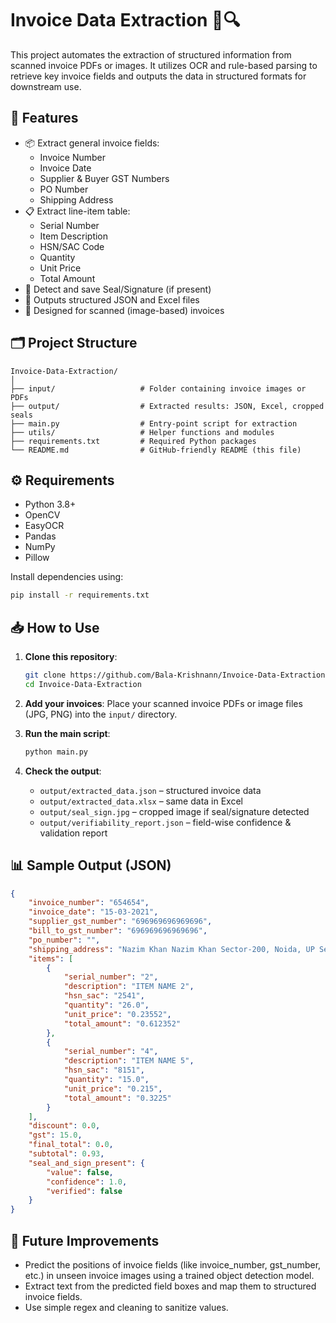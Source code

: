 # Invoice Data Extraction 📄🔍

This project automates the extraction of structured information from scanned invoice PDFs or images. It utilizes OCR and rule-based parsing to retrieve key invoice fields and outputs the data in structured formats for downstream use.

## 🚀 Features

-   📦 Extract general invoice fields:
    -   Invoice Number
    -   Invoice Date
    -   Supplier & Buyer GST Numbers
    -   PO Number
    -   Shipping Address
-   📋 Extract line-item table:
    -   Serial Number
    -   Item Description
    -   HSN/SAC Code
    -   Quantity
    -   Unit Price
    -   Total Amount
-   🧾 Detect and save Seal/Signature (if present)
-   💾 Outputs structured JSON and Excel files
-   🧠 Designed for scanned (image-based) invoices

## 🗂️ Project Structure

```
Invoice-Data-Extraction/
│
├── input/                   # Folder containing invoice images or PDFs
├── output/                  # Extracted results: JSON, Excel, cropped seals
├── main.py                  # Entry-point script for extraction
├── utils/                   # Helper functions and modules
├── requirements.txt         # Required Python packages
└── README.md                # GitHub-friendly README (this file)
```

## ⚙️ Requirements

-   Python 3.8+
-   OpenCV
-   EasyOCR
-   Pandas
-   NumPy
-   Pillow

Install dependencies using:

```bash
pip install -r requirements.txt
```

## 📥 How to Use

1. **Clone this repository**:

    ```bash
    git clone https://github.com/Bala-Krishnann/Invoice-Data-Extraction.git
    cd Invoice-Data-Extraction
    ```

2. **Add your invoices**:
   Place your scanned invoice PDFs or image files (JPG, PNG) into the `input/` directory.

3. **Run the main script**:

    ```bash
    python main.py
    ```

4. **Check the output**:
    - `output/extracted_data.json` – structured invoice data
    - `output/extracted_data.xlsx` – same data in Excel
    - `output/seal_sign.jpg` – cropped image if seal/signature detected
    - `output/verifiability_report.json` – field-wise confidence & validation report

## 📊 Sample Output (JSON)

```json
{
    "invoice_number": "654654",
    "invoice_date": "15-03-2021",
    "supplier_gst_number": "696969696969696",
    "bill_to_gst_number": "696969696969696",
    "po_number": "",
    "shipping_address": "Nazim Khan Nazim Khan Sector-200, Noida, UP Sector-200, Noida; UP Uttar Pradesh (Uttar Pradesh",
    "items": [
        {
            "serial_number": "2",
            "description": "ITEM NAME 2",
            "hsn_sac": "2541",
            "quantity": "26.0",
            "unit_price": "0.23552",
            "total_amount": "0.612352"
        },
        {
            "serial_number": "4",
            "description": "ITEM NAME 5",
            "hsn_sac": "8151",
            "quantity": "15.0",
            "unit_price": "0.215",
            "total_amount": "0.3225"
        }
    ],
    "discount": 0.0,
    "gst": 15.0,
    "final_total": 0.0,
    "subtotal": 0.93,
    "seal_and_sign_present": {
        "value": false,
        "confidence": 1.0,
        "verified": false
    }
}
```

## 📌 Future Improvements

-   Predict the positions of invoice fields (like invoice_number, gst_number, etc.) in unseen invoice images using a trained object detection model.
-   Extract text from the predicted field boxes and map them to structured invoice fields.
-   Use simple regex and cleaning to sanitize values.

